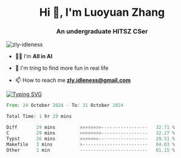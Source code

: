 <h1 align="center">Hi 👋, I'm Luoyuan Zhang</h1>

<h3 align="center">An undergraduate HITSZ CSer</h3>

<p align="left"> <img src="https://komarev.com/ghpvc/?username=zly-idleness&label=Profile%20views&color=0e75b6&style=flat" alt="zly-idleness" /> </p>


- 👨‍💻 I’m **All in AI**

- 🌱 I'm tring to find more fun in real life

- 📫 How to reach me **zly.idleness@gmail.com**



[![Typing SVG](https://readme-typing-svg.herokuapp.com?font=Fira+Code&pause=1000&width=435&lines=I+Maybe+Slow)](https://git.io/typing-svg)


<!--START_SECTION:waka-->

```rust
From: 24 October 2024 - To: 31 October 2024

Total Time: 1 hr 29 mins

Diff       29 mins         >>>>>>>>-----------------   32.71 %
C          29 mins         >>>>>>>>-----------------   32.27 %
Typst      26 mins         >>>>>>>------------------   29.51 %
Makefile   3 mins          >------------------------   04.03 %
Other      1 min           -------------------------   01.15 %
```

<!--END_SECTION:waka-->


